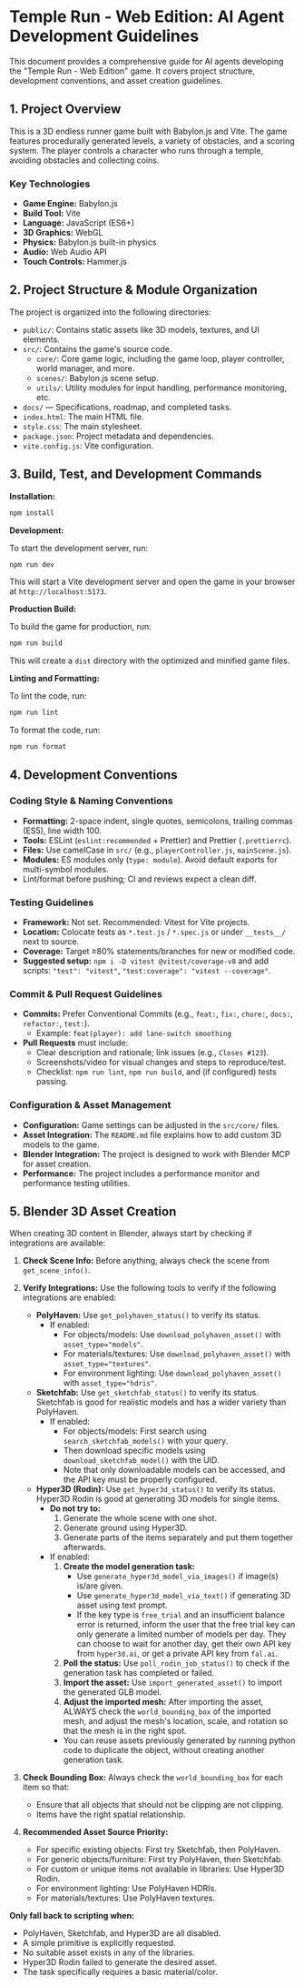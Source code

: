 # Temple Run - Web Edition: AI Agent Development Guidelines

This document provides a comprehensive guide for AI agents developing the "Temple Run - Web Edition" game. It covers project structure, development conventions, and asset creation guidelines.

## 1. Project Overview

This is a 3D endless runner game built with Babylon.js and Vite. The game features procedurally generated levels, a variety of obstacles, and a scoring system. The player controls a character who runs through a temple, avoiding obstacles and collecting coins.

### Key Technologies

*   **Game Engine:** Babylon.js
*   **Build Tool:** Vite
*   **Language:** JavaScript (ES6+)
*   **3D Graphics:** WebGL
*   **Physics:** Babylon.js built-in physics
*   **Audio:** Web Audio API
*   **Touch Controls:** Hammer.js

## 2. Project Structure & Module Organization

The project is organized into the following directories:

*   `public/`: Contains static assets like 3D models, textures, and UI elements.
*   `src/`: Contains the game's source code.
    *   `core/`: Core game logic, including the game loop, player controller, world manager, and more.
    *   `scenes/`: Babylon.js scene setup.
    *   `utils/`: Utility modules for input handling, performance monitoring, etc.
*   `docs/` — Specifications, roadmap, and completed tasks.
*   `index.html`: The main HTML file.
*   `style.css`: The main stylesheet.
*   `package.json`: Project metadata and dependencies.
*   `vite.config.js`: Vite configuration.

## 3. Build, Test, and Development Commands

**Installation:**

```bash
npm install
```

**Development:**

To start the development server, run:

```bash
npm run dev
```

This will start a Vite development server and open the game in your browser at `http://localhost:5173`.

**Production Build:**

To build the game for production, run:

```bash
npm run build
```

This will create a `dist` directory with the optimized and minified game files.

**Linting and Formatting:**

To lint the code, run:

```bash
npm run lint
```

To format the code, run:

```bash
npm run format
```

## 4. Development Conventions

### Coding Style & Naming Conventions

*   **Formatting:** 2-space indent, single quotes, semicolons, trailing commas (ES5), line width 100.
*   **Tools:** ESLint (`eslint:recommended` + Prettier) and Prettier (`.prettierrc`).
*   **Files:** Use camelCase in `src/` (e.g., `playerController.js`, `mainScene.js`).
*   **Modules:** ES modules only (`type: module`). Avoid default exports for multi-symbol modules.
*   Lint/format before pushing; CI and reviews expect a clean diff.

### Testing Guidelines

*   **Framework:** Not set. Recommended: Vitest for Vite projects.
*   **Location:** Colocate tests as `*.test.js` / `*.spec.js` or under `__tests__/` next to source.
*   **Coverage:** Target ≥80% statements/branches for new or modified code.
*   **Suggested setup:** `npm i -D vitest @vitest/coverage-v8` and add scripts: `"test": "vitest"`, `"test:coverage": "vitest --coverage"`.

### Commit & Pull Request Guidelines

*   **Commits:** Prefer Conventional Commits (e.g., `feat:`, `fix:`, `chore:`, `docs:`, `refactor:`, `test:`).
    *   Example: `feat(player): add lane-switch smoothing`
*   **Pull Requests** must include:
    *   Clear description and rationale; link issues (e.g., `Closes #123`).
    *   Screenshots/video for visual changes and steps to reproduce/test.
    *   Checklist: `npm run lint`, `npm run build`, and (if configured) tests passing.

### Configuration & Asset Management

*   **Configuration:** Game settings can be adjusted in the `src/core/` files.
*   **Asset Integration:** The `README.md` file explains how to add custom 3D models to the game.
*   **Blender Integration:** The project is designed to work with Blender MCP for asset creation.
*   **Performance:** The project includes a performance monitor and performance testing utilities.

## 5. Blender 3D Asset Creation

When creating 3D content in Blender, always start by checking if integrations are available:

1.  **Check Scene Info:** Before anything, always check the scene from `get_scene_info()`.
2.  **Verify Integrations:** Use the following tools to verify if the following integrations are enabled:
    *   **PolyHaven:** Use `get_polyhaven_status()` to verify its status.
        *   If enabled:
            *   For objects/models: Use `download_polyhaven_asset()` with `asset_type="models"`.
            *   For materials/textures: Use `download_polyhaven_asset()` with `asset_type="textures"`.
            *   For environment lighting: Use `download_polyhaven_asset()` with `asset_type="hdris"`.
    *   **Sketchfab:** Use `get_sketchfab_status()` to verify its status. Sketchfab is good for realistic models and has a wider variety than PolyHaven.
        *   If enabled:
            *   For objects/models: First search using `search_sketchfab_models()` with your query.
            *   Then download specific models using `download_sketchfab_model()` with the UID.
            *   Note that only downloadable models can be accessed, and the API key must be properly configured.
    *   **Hyper3D (Rodin):** Use `get_hyper3d_status()` to verify its status. Hyper3D Rodin is good at generating 3D models for single items.
        *   **Do not try to:**
            1.  Generate the whole scene with one shot.
            2.  Generate ground using Hyper3D.
            3.  Generate parts of the items separately and put them together afterwards.
        *   If enabled:
            1.  **Create the model generation task:**
                *   Use `generate_hyper3d_model_via_images()` if image(s) is/are given.
                *   Use `generate_hyper3d_model_via_text()` if generating 3D asset using text prompt.
                *   If the key type is `free_trial` and an insufficient balance error is returned, inform the user that the free trial key can only generate a limited number of models per day. They can choose to wait for another day, get their own API key from `hyper3d.ai`, or get a private API key from `fal.ai`.
            2.  **Poll the status:** Use `poll_rodin_job_status()` to check if the generation task has completed or failed.
            3.  **Import the asset:** Use `import_generated_asset()` to import the generated GLB model.
            4.  **Adjust the imported mesh:** After importing the asset, ALWAYS check the `world_bounding_box` of the imported mesh, and adjust the mesh's location, scale, and rotation so that the mesh is in the right spot.
            *   You can reuse assets previously generated by running python code to duplicate the object, without creating another generation task.

3.  **Check Bounding Box:** Always check the `world_bounding_box` for each item so that:
    *   Ensure that all objects that should not be clipping are not clipping.
    *   Items have the right spatial relationship.

4.  **Recommended Asset Source Priority:**
    *   For specific existing objects: First try Sketchfab, then PolyHaven.
    *   For generic objects/furniture: First try PolyHaven, then Sketchfab.
    *   For custom or unique items not available in libraries: Use Hyper3D Rodin.
    *   For environment lighting: Use PolyHaven HDRIs.
    *   For materials/textures: Use PolyHaven textures.

**Only fall back to scripting when:**

*   PolyHaven, Sketchfab, and Hyper3D are all disabled.
*   A simple primitive is explicitly requested.
*   No suitable asset exists in any of the libraries.
*   Hyper3D Rodin failed to generate the desired asset.
*   The task specifically requires a basic material/color.
